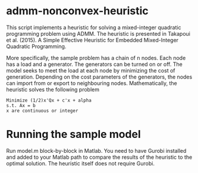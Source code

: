 # admm-nonconvex-heuristic
This script implements a heuristic for solving a mixed-integer quadratic programming problem using ADMM. The heuristic is presented in Takapoui et al. (2015). A Simple Effective Heuristic for Embedded Mixed-Integer Quadratic Programming.

More specifically, the sample problem has a chain of n nodes. Each node has a load and a generator. The generators can be turned on or off. The model seeks to meet the load at each node by minimizing the cost of generation. Depending on the cost parameters of the generators, the nodes can import from or export to neighbouring nodes. Mathematically, the heuristic solves the following problem

```
Minimize (1/2)x'Qx + c'x + alpha
s.t. Ax = b
x are continuous or integer
```

# Running the sample model
Run model.m block-by-block in Matlab. You need to have Gurobi installed and added to your Matlab path to compare the results of the heuristic to the optimal solution. The heuristic itself does not require Gurobi.

